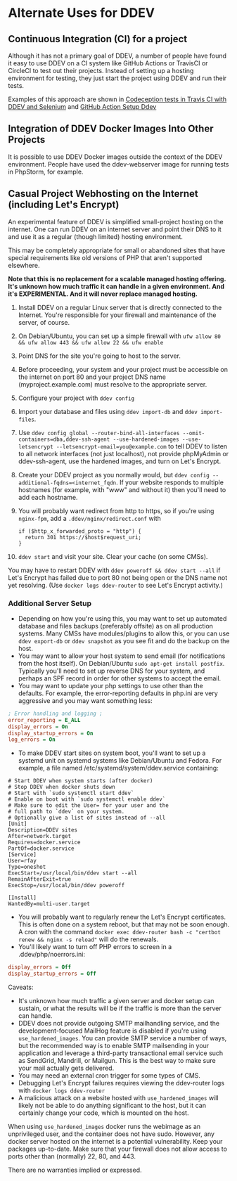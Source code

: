 # Alternate Uses for DDEV

## Continuous Integration (CI) for a project

Although it has not a primary goal of DDEV, a number of people have found it easy to use DDEV on a CI system like GitHub Actions or TravisCI or CircleCI to test out their projects. Instead of setting up a hosting environment for testing, they just start the project using DDEV and run their tests.

Examples of this approach are shown in [Codeception tests in Travis CI with DDEV and Selenium](https://dev.to/tomasnorre/codeception-tests-in-travis-ci-with-ddev-and-selenium-1607) and [GitHub Action Setup Ddev](https://github.com/jonaseberle/github-action-setup-ddev)

## Integration of DDEV Docker Images Into Other Projects

It is possible to use DDEV Docker images outside the context of the DDEV environment. People have used the ddev-webserver image for running tests in PhpStorm, for example.

## Casual Project Webhosting on the Internet (including Let's Encrypt)

An experimental feature of DDEV is simplified small-project hosting on the internet. One can run DDEV on an internet server and point their DNS to it and use it as a regular (though limited) hosting environment.

This may be completely appropriate for small or abandoned sites that have special requirements like old versions of PHP that aren't supported elsewhere.

**Note that this is no replacement for a scalable managed hosting offering. It's unknown how much traffic it can handle in a given environment. And it's EXPERIMENTAL. And it will never replace managed hosting.**

1. Install DDEV on a regular Linux server that is directly connected to the Internet. You're responsible for your firewall and maintenance of the server, of course.  
2. On Debian/Ubuntu, you can set up a simple firewall with `ufw allow 80 && ufw allow 443 && ufw allow 22 && ufw enable`
3. Point DNS for the site you're going to host to the server.
4. Before proceeding, your system and your project must be accessible on the internet on port 80 and your project DNS name (myproject.example.com) must resolve to the appropriate server.
5. Configure your project with `ddev config`
6. Import your database and files using `ddev import-db` and `ddev import-files`.
7. Use `ddev config global --router-bind-all-interfaces --omit-containers=dba,ddev-ssh-agent --use-hardened-images --use-letsencrypt --letsencrypt-email=you@example.com` to tell DDEV to listen to all network interfaces (not just localhost), not provide phpMyAdmin or ddev-ssh-agent, use the hardened images, and turn on Let's Encrypt.
8. Create your DDEV project as you normally would, but `ddev config --additional-fqdns=<internet_fqdn`. If your website responds to multiple hostnames (for example, with "www" and without it) then you'll need to add each hostname.
9. You will probably want redirect from http to https, so if you're using `nginx-fpm`, add a `.ddev/nginx/redirect.conf` with

    ```
    if ($http_x_forwarded_proto = "http") {
      return 301 https://$host$request_uri;
    }
    ```

10. `ddev start` and visit your site. Clear your cache (on some CMSs).

You may have to restart DDEV with `ddev poweroff && ddev start --all` if Let's Encrypt has failed due to port 80 not being open or the DNS name not yet resolving. (Use `docker logs ddev-router` to see Let's Encrypt activity.)

### Additional Server Setup

* Depending on how you're using this, you may want to set up automated database and files backups (preferably offsite) as on all production systems. Many CMSs have modules/plugins to allow this, or you can use `ddev export-db` or `ddev snapshot` as you see fit and do the backup on the host.
* You may want to allow your host system to send email (for notifications from the host itself). On Debian/Ubuntu `sudo apt-get install postfix`. Typically you'll need to set up reverse DNS for your system, and perhaps an SPF record in order for other systems to accept the email.
* You may want to update your php settings to use other than the defaults. For example, the error-reporting defaults in php.ini are very aggressive and you may want something less:

```ini
; Error handling and logging ;
error_reporting = E_ALL
display_errors = On
display_startup_errors = On
log_errors = On
```

* To make DDEV start sites on system boot, you'll want to set up a systemd unit on systemd systems like Debian/Ubuntu and Fedora. For example, a file named /etc/systemd/system/ddev.service containing:

```
# Start DDEV when system starts (after docker)
# Stop DDEV when docker shuts down
# Start with `sudo systemctl start ddev`
# Enable on boot with `sudo systemctl enable ddev`
# Make sure to edit the User= for your user and the
# full path to `ddev` on your system.
# Optionally give a list of sites instead of --all
[Unit]
Description=DDEV sites
After=network.target
Requires=docker.service
PartOf=docker.service
[Service]
User=rfay
Type=oneshot
ExecStart=/usr/local/bin/ddev start --all
RemainAfterExit=true
ExecStop=/usr/local/bin/ddev poweroff

[Install]
WantedBy=multi-user.target
```

* You will probably want to regularly renew the Let's Encrypt certificates. This is often done on a system reboot, but that may not be soon enough. A cron with the command `docker exec ddev-router bash -c "certbot renew && nginx -s reload"` will do the renewals.
* You'll likely want to turn off PHP errors to screen in a .ddev/php/noerrors.ini:

```ini
display_errors = Off
display_startup_errors = Off
```

Caveats:

* It's unknown how much traffic a given server and docker setup can sustain, or what the results will be if the traffic is more than the server can handle.
* DDEV does not provide outgoing SMTP mailhandling service, and the development-focused MailHog feature is disabled if you're using `use_hardened_images`. You can provide SMTP service a number of ways, but the recommended way is to enable SMTP mailsending in your application and leverage a third-party transactional email service such as SendGrid, Mandrill, or Mailgun. This is the best way to make sure your mail actually gets delivered.
* You may need an external cron trigger for some types of CMS.
* Debugging Let's Encrypt failures requires viewing the ddev-router logs with `docker logs ddev-router`
* A malicious attack on a website hosted with `use_hardened_images` will likely not be able to do anything significant to the host, but it can certainly change your code, which is mounted on the host.

When using `use_hardened_images` docker runs the webimage as an unprivileged user, and the container does not have sudo. However, any docker server hosted on the internet is a potential vulnerability. Keep your packages up-to-date. Make sure that your firewall does not allow access to ports other than (normally) 22, 80, and 443.

There are no warranties implied or expressed.
